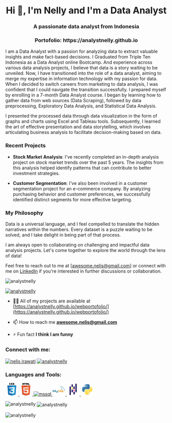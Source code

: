 
<h1 align="center">Hi 👋, I'm Nelly and I'm a Data Analyst </h1>
<h3 align="center">A passionate data analyst from Indonesia</h3>
<h3 align="center">Portofolio: https://analystnelly.github.io </h3>

I am a Data Analyst with a passion for analyzing data to extract valuable insights and make fact-based decisions. I Graduated from Triple Ten Indonesia as a Data Analyst online Bootcamp. And experience across various data analysis projects, I believe that data is a story waiting to be unveiled. Now, I have transitioned into the role of a data analyst, aiming to merge my expertise in information technology with my passion for data. When I decided to switch careers from marketing to data analysis, I was confident that I could navigate the transition successfully. I prepared myself by enrolling in a 7-month Data Analyst course. I began by learning how to gather data from web sources (Data Scraping), followed by data preprocessing, Exploratory Data Analysis, and Statistical Data Analysis.

I presented the processed data through data visualization in the form of graphs and charts using Excel and Tableau tools. Subsequently, I learned the art of effective presentation and data storytelling, which involves articulating business analysis to facilitate decision-making based on data.

### Recent Projects

- **Stock Market Analysis**: I've recently completed an in-depth analysis project on stock market trends over the past 5 years. The insights from this analysis helped identify patterns that can contribute to better investment strategies.

- **Customer Segmentation**: I've also been involved in a customer segmentation project for an e-commerce company. By analyzing purchasing behavior and customer preferences, we successfully identified distinct segments for more effective targeting.

### My Philosophy

Data is a universal language, and I feel compelled to translate the hidden narratives within the numbers. Every dataset is a puzzle waiting to be solved, and I take delight in being part of that process.

I am always open to collaborating on challenging and impactful data analysis projects. Let's come together to explore the world through the lens of data!

Feel free to reach out to me at [awesome.nelis@gmail.com] or connect with me on [LinkedIn](https://www.linkedin.com/in/nelis-irawati/) if you're interested in further discussions or collaboration.


<p align="left"> <img src="https://komarev.com/ghpvc/?username=analystnelly&label=Profile%20views&color=0e75b6&style=flat" alt="analystnelly" /> </p>

<p align="left"> <a href="https://github.com/ryo-ma/github-profile-trophy"><img src="https://github-profile-trophy.vercel.app/?username=analystnelly" alt="analystnelly" /></a> </p>

- 👨‍💻 All of my projects are available at [https://analystnelly.github.io/webportofolio/](https://analystnelly.github.io/webportofolio/)

- 📫 How to reach me **awesome.nelis@gmail.com**

- ⚡ Fun fact **I think I am funny**

<h3 align="left">Connect with me:</h3>
<p align="left">
<a href="https://linkedin.com/in/nelis irawati" target="blank"><img align="center" src="https://raw.githubusercontent.com/rahuldkjain/github-profile-readme-generator/master/src/images/icons/Social/linked-in-alt.svg" alt="nelis irawati" height="30" width="40" /></a>
<a href="https://kaggle.com/analystnelly" target="blank"><img align="center" src="https://raw.githubusercontent.com/rahuldkjain/github-profile-readme-generator/master/src/images/icons/Social/kaggle.svg" alt="analystnelly" height="30" width="40" /></a>
</p>

<h3 align="left">Languages and Tools:</h3>
<p align="left"> <a href="https://www.w3schools.com/css/" target="_blank" rel="noreferrer"> <img src="https://raw.githubusercontent.com/devicons/devicon/master/icons/css3/css3-original-wordmark.svg" alt="css3" width="40" height="40"/> </a> <a href="https://www.w3.org/html/" target="_blank" rel="noreferrer"> <img src="https://raw.githubusercontent.com/devicons/devicon/master/icons/html5/html5-original-wordmark.svg" alt="html5" width="40" height="40"/> </a> <a href="https://www.microsoft.com/en-us/sql-server" target="_blank" rel="noreferrer"> <img src="https://www.svgrepo.com/show/303229/microsoft-sql-server-logo.svg" alt="mssql" width="40" height="40"/> </a> <a href="https://www.mysql.com/" target="_blank" rel="noreferrer"> <img src="https://raw.githubusercontent.com/devicons/devicon/master/icons/mysql/mysql-original-wordmark.svg" alt="mysql" width="40" height="40"/> </a> <a href="https://pandas.pydata.org/" target="_blank" rel="noreferrer"> <img src="https://raw.githubusercontent.com/devicons/devicon/2ae2a900d2f041da66e950e4d48052658d850630/icons/pandas/pandas-original.svg" alt="pandas" width="40" height="40"/> </a> <a href="https://www.python.org" target="_blank" rel="noreferrer"> <img src="https://raw.githubusercontent.com/devicons/devicon/master/icons/python/python-original.svg" alt="python" width="40" height="40"/> </a> </p>

<p><img align="left" src="https://github-readme-stats.vercel.app/api/top-langs?username=analystnelly&show_icons=true&locale=en&layout=compact" alt="analystnelly" /></p>

<p>&nbsp;<img align="center" src="https://github-readme-stats.vercel.app/api?username=analystnelly&show_icons=true&locale=en" alt="analystnelly" /></p>

<p><img align="center" src="https://github-readme-streak-stats.herokuapp.com/?user=analystnelly&" alt="analystnelly" /></p>

